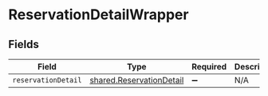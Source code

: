 # ReservationDetailWrapper


## Fields

| Field                                                                       | Type                                                                        | Required                                                                    | Description                                                                 |
| --------------------------------------------------------------------------- | --------------------------------------------------------------------------- | --------------------------------------------------------------------------- | --------------------------------------------------------------------------- |
| `reservationDetail`                                                         | [shared.ReservationDetail](../../../sdk/models/shared/reservationdetail.md) | :heavy_minus_sign:                                                          | N/A                                                                         |